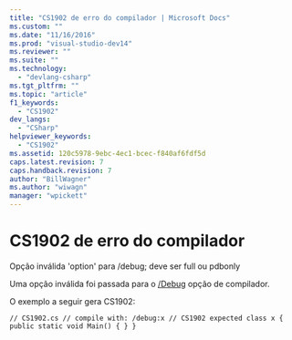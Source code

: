 ```yaml
---
title: "CS1902 de erro do compilador | Microsoft Docs"
ms.custom: ""
ms.date: "11/16/2016"
ms.prod: "visual-studio-dev14"
ms.reviewer: ""
ms.suite: ""
ms.technology: 
  - "devlang-csharp"
ms.tgt_pltfrm: ""
ms.topic: "article"
f1_keywords: 
  - "CS1902"
dev_langs: 
  - "CSharp"
helpviewer_keywords: 
  - "CS1902"
ms.assetid: 120c5978-9ebc-4ec1-bcec-f840af6fdf5d
caps.latest.revision: 7
caps.handback.revision: 7
author: "BillWagner"
ms.author: "wiwagn"
manager: "wpickett"
---
```

# CS1902 de erro do compilador
Opção inválida 'option' para \/debug; deve ser full ou pdbonly  
  
 Uma opção inválida foi passada para o [\/Debug](../../csharp/language-reference/compiler-options/debug-compiler-option.md) opção de compilador.  
  
 O exemplo a seguir gera CS1902:  
  
```  
// CS1902.cs // compile with: /debug:x // CS1902 expected class x { public static void Main() { } }  
```
